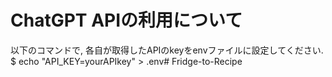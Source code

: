# ChatGPT APIの利用について
以下のコマンドで, 各自が取得したAPIのkeyをenvファイルに設定してください.  
$ echo "API_KEY=yourAPIkey" > .env# Fridge-to-Recipe
